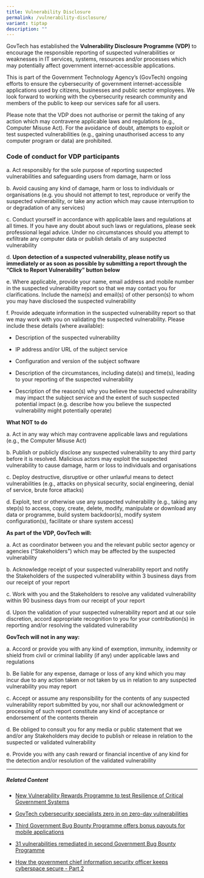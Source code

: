 ```yaml
---
title: Vulnerability Disclosure
permalink: /vulnerability-disclosure/
variant: tiptap
description: ""
---
```

<p>GovTech has established the <strong>Vulnerability Disclosure Programme (VDP)</strong> to
encourage the responsible reporting of suspected vulnerabilities or weaknesses
in IT services, systems, resources and/or processes which may potentially
affect government internet-accessible applications.</p>
<p>This is part of the Government Technology Agency’s (GovTech) ongoing efforts
to ensure the cybersecurity of government internet-accessible applications
used by citizens, businesses and public sector employees. We look forward
to working with the cybersecurity research community and members of the
public to keep our services safe for all users.</p>
<p>Please note that the VDP does not authorise or permit the taking of any
action which may contravene applicable laws and regulations (e.g., Computer
Misuse Act). For the avoidance of doubt, attempts to exploit or test suspected
vulnerabilities (e.g., gaining unauthorised access to any computer program
or data) are prohibited.</p>
<h3><strong>Code of conduct for VDP participants</strong></h3>
<p>a. Act responsibly for the sole purpose of reporting suspected vulnerabilities
and safeguarding users from damage, harm or loss</p>
<p>b. Avoid causing any kind of damage, harm or loss to individuals or organisations
(e.g. you should not attempt to test, reproduce or verify the suspected
vulnerability, or take any action which may cause interruption to or degradation
of any services)</p>
<p>c. Conduct yourself in accordance with applicable laws and regulations
at all times. If you have any doubt about such laws or regulations, please
seek professional legal advice. Under no circumstances should you attempt
to exfiltrate any computer data or publish details of any suspected vulnerability</p>
<p>d. <strong>Upon detection of a suspected vulnerability, please notify us immediately or as soon as possible by submitting a report through the “Click to Report Vulnerability” button below</strong>
</p>
<p></p>
<p>e. Where applicable, provide your name, email address and mobile number
in the suspected vulnerability report so that we may contact you for clarifications.
Include the name(s) and email(s) of other person(s) to whom you may have
disclosed the suspected vulnerability</p>
<p>f. Provide adequate information in the suspected vulnerability report
so that we may work with you on validating the suspected vulnerability.
Please include these details (where available):</p>
<ul data-tight="true" class="tight">
<li>
<p>Description of the suspected vulnerability</p>
</li>
<li>
<p>IP address and/or URL of the subject service</p>
</li>
<li>
<p>Configuration and version of the subject software</p>
</li>
<li>
<p>Description of the circumstances, including date(s) and time(s), leading
to your reporting of the suspected vulnerability</p>
</li>
<li>
<p>Description of the reason(s) why you believe the suspected vulnerability
may impact the subject service and the extent of such suspected potential
impact (e.g. describe how you believe the suspected vulnerability might
potentially operate)</p>
</li>
</ul>
<p><strong>What NOT to do</strong>
</p>
<p>a. Act in any way which may contravene applicable laws and regulations
(e.g., the Computer Misuse Act)</p>
<p>b. Publish or publicly disclose any suspected vulnerability to any third
party before it is resolved. Malicious actors may exploit the suspected
vulnerability to cause damage, harm or loss to individuals and organisations</p>
<p>c. Deploy destructive, disruptive or other unlawful means to detect vulnerabilities
(e.g., attacks on physical security, social engineering, denial of service,
brute force attacks)</p>
<p>d. Exploit, test or otherwise use any suspected vulnerability (e.g., taking
any step(s) to access, copy, create, delete, modify, manipulate or download
any data or programme, build system backdoor(s), modify system configuration(s),
facilitate or share system access)</p>
<p><strong>As part of the VDP, GovTech will:</strong>
</p>
<p>a. Act as coordinator between you and the relevant public sector agency
or agencies (“Stakeholders”) which may be affected by the suspected vulnerability</p>
<p>b. Acknowledge receipt of your suspected vulnerability report and notify
the Stakeholders of the suspected vulnerability within 3 business days
from our receipt of your report</p>
<p>c. Work with you and the Stakeholders to resolve any validated vulnerability
within 90 business days from our receipt of your report</p>
<p>d. Upon the validation of your suspected vulnerability report and at our
sole discretion, accord appropriate recognition to you for your contribution(s)
in reporting and/or resolving the validated vulnerability</p>
<p><strong>GovTech will not in any way:</strong>
</p>
<p>a. Accord or provide you with any kind of exemption, immunity, indemnity
or shield from civil or criminal liability (if any) under applicable laws
and regulations</p>
<p>b. Be liable for any expense, damage or loss of any kind which you may
incur due to any action taken or not taken by us in relation to any suspected
vulnerability you may report</p>
<p>c. Accept or assume any responsibility for the contents of any suspected
vulnerability report submitted by you, nor shall our acknowledgment or
processing of such report constitute any kind of acceptance or endorsement
of the contents therein</p>
<p>d. Be obliged to consult you for any media or public statement that we
and/or any Stakeholders may decide to publish or release in relation to
the suspected or validated vulnerability</p>
<p>e. Provide you with any cash reward or financial incentive of any kind
for the detection and/or resolution of the validated vulnerability</p>
<hr>
<h5><strong>Related Content</strong></h5>
<ul data-tight="true" class="tight">
<li>
<p><a href="https://www.tech.gov.sg/media/media-releases/2021-08-31-new-vulnerability-rewards-programme?utm_medium=recommender_0&amp;utm_source=aHR0cHM6Ly93d3cudGVjaC5nb3Yuc2cvcmVwb3J0X3Z1bG5lcmFiaWxpdHk=&amp;utm_content=aHR0cHM6Ly93d3cudGVjaC5nb3Yuc2cvbWVkaWEvbWVkaWEtcmVsZWFzZXMvMjAyMS0wOC0zMS1uZXctdnVsbmVyYWJpbGl0eS1yZXdhcmRzLXByb2dyYW1tZQ==" rel="noopener noreferrer nofollow" target="_blank"><u>New Vulnerability Rewards Programme to test Resilience of Critical Government Systems</u></a>
</p>
</li>
<li>
<p><a href="https://www.tech.gov.sg/media/technews/cybersecurity-on-zero-day-vulnerabilities?utm_medium=recommender_1&amp;utm_source=aHR0cHM6Ly93d3cudGVjaC5nb3Yuc2cvcmVwb3J0X3Z1bG5lcmFiaWxpdHk=&amp;utm_content=aHR0cHM6Ly93d3cudGVjaC5nb3Yuc2cvbWVkaWEvdGVjaG5ld3MvY3liZXJzZWN1cml0eS1vbi16ZXJvLWRheS12dWxuZXJhYmlsaXRpZXM=" rel="noopener noreferrer nofollow" target="_blank"><u>GovTech cybersecurity specialists zero in on zero-day vulnerabilities</u></a>
</p>
</li>
<li>
<p><a href="https://www.tech.gov.sg/media/media-releases/third-govt-bug-bounty-programme-offers-bonus-payouts-for-mobile-applications?utm_medium=recommender_2&amp;utm_source=aHR0cHM6Ly93d3cudGVjaC5nb3Yuc2cvcmVwb3J0X3Z1bG5lcmFiaWxpdHk=&amp;utm_content=aHR0cHM6Ly93d3cudGVjaC5nb3Yuc2cvbWVkaWEvbWVkaWEtcmVsZWFzZXMvdGhpcmQtZ292dC1idWctYm91bnR5LXByb2dyYW1tZS1vZmZlcnMtYm9udXMtcGF5b3V0cy1mb3ItbW9iaWxlLWFwcGxpY2F0aW9ucw==" rel="noopener noreferrer nofollow" target="_blank"><u>Third Government Bug Bounty Programme offers bonus payouts for mobile applications</u></a>
</p>
</li>
<li>
<p><a href="https://www.tech.gov.sg/media/media-releases/31-vulnerabilities-remediated-in-second-Government-Bug-Bounty-Programme?utm_medium=recommender_3&amp;utm_source=aHR0cHM6Ly93d3cudGVjaC5nb3Yuc2cvcmVwb3J0X3Z1bG5lcmFiaWxpdHk=&amp;utm_content=aHR0cHM6Ly93d3cudGVjaC5nb3Yuc2cvbWVkaWEvbWVkaWEtcmVsZWFzZXMvMzEtdnVsbmVyYWJpbGl0aWVzLXJlbWVkaWF0ZWQtaW4tc2Vjb25kLUdvdmVybm1lbnQtQnVnLUJvdW50eS1Qcm9ncmFtbWU=" rel="noopener noreferrer nofollow" target="_blank"><u>31 vulnerabilities remediated in second Government Bug Bounty Programme</u></a>
</p>
</li>
<li>
<p><a href="https://www.tech.gov.sg/media/technews/how-the-government-chief-information-security-officer-keeps-cyberspace%20secure-part2?utm_medium=recommender_4&amp;utm_source=aHR0cHM6Ly93d3cudGVjaC5nb3Yuc2cvcmVwb3J0X3Z1bG5lcmFiaWxpdHk=&amp;utm_content=aHR0cHM6Ly93d3cudGVjaC5nb3Yuc2cvbWVkaWEvdGVjaG5ld3MvaG93LXRoZS1nb3Zlcm5tZW50LWNoaWVmLWluZm9ybWF0aW9uLXNlY3VyaXR5LW9mZmljZXIta2VlcHMtY3liZXJzcGFjZSBzZWN1cmUtcGFydDI=" rel="noopener noreferrer nofollow" target="_blank"><u>How the government chief information security officer keeps cyberspace secure - Part 2</u></a>
</p>
</li>
</ul>
<p>
<br>
</p>